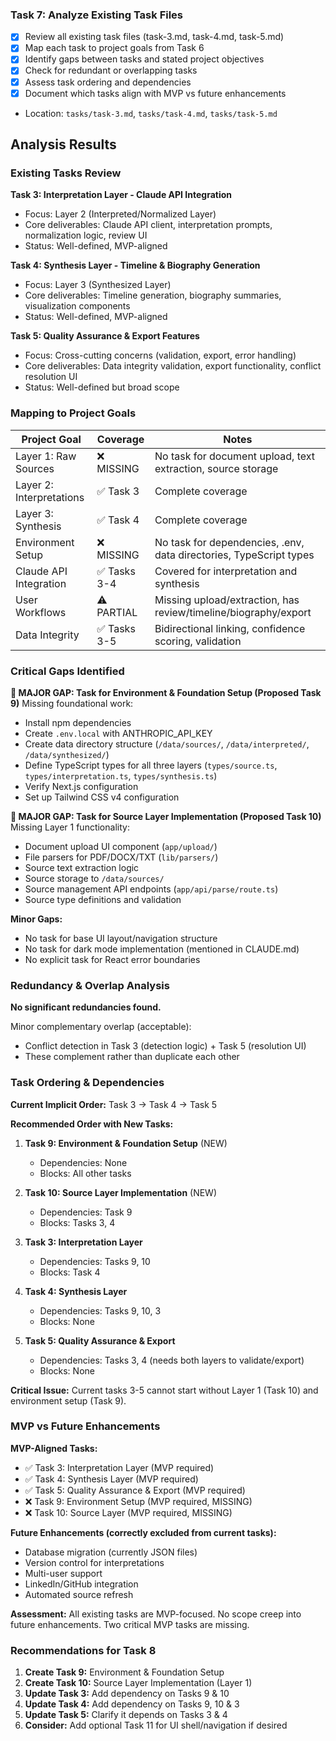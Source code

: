 ### Task 7: Analyze Existing Task Files
- [x] Review all existing task files (task-3.md, task-4.md, task-5.md)
- [x] Map each task to project goals from Task 6
- [x] Identify gaps between tasks and stated project objectives
- [x] Check for redundant or overlapping tasks
- [x] Assess task ordering and dependencies
- [x] Document which tasks align with MVP vs future enhancements
- Location: `tasks/task-3.md`, `tasks/task-4.md`, `tasks/task-5.md`

## Analysis Results

### Existing Tasks Review

**Task 3: Interpretation Layer - Claude API Integration**
- Focus: Layer 2 (Interpreted/Normalized Layer)
- Core deliverables: Claude API client, interpretation prompts, normalization logic, review UI
- Status: Well-defined, MVP-aligned

**Task 4: Synthesis Layer - Timeline & Biography Generation**
- Focus: Layer 3 (Synthesized Layer)
- Core deliverables: Timeline generation, biography summaries, visualization components
- Status: Well-defined, MVP-aligned

**Task 5: Quality Assurance & Export Features**
- Focus: Cross-cutting concerns (validation, export, error handling)
- Core deliverables: Data integrity validation, export functionality, conflict resolution UI
- Status: Well-defined but broad scope

### Mapping to Project Goals

| Project Goal | Coverage | Notes |
|-------------|----------|-------|
| Layer 1: Raw Sources | ❌ MISSING | No task for document upload, text extraction, source storage |
| Layer 2: Interpretations | ✅ Task 3 | Complete coverage |
| Layer 3: Synthesis | ✅ Task 4 | Complete coverage |
| Environment Setup | ❌ MISSING | No task for dependencies, .env, data directories, TypeScript types |
| Claude API Integration | ✅ Tasks 3-4 | Covered for interpretation and synthesis |
| User Workflows | ⚠️ PARTIAL | Missing upload/extraction, has review/timeline/biography/export |
| Data Integrity | ✅ Tasks 3-5 | Bidirectional linking, confidence scoring, validation |

### Critical Gaps Identified

**🚨 MAJOR GAP: Task for Environment & Foundation Setup (Proposed Task 9)**
Missing foundational work:
- Install npm dependencies
- Create `.env.local` with ANTHROPIC_API_KEY
- Create data directory structure (`/data/sources/`, `/data/interpreted/`, `/data/synthesized/`)
- Define TypeScript types for all three layers (`types/source.ts`, `types/interpretation.ts`, `types/synthesis.ts`)
- Verify Next.js configuration
- Set up Tailwind CSS v4 configuration

**🚨 MAJOR GAP: Task for Source Layer Implementation (Proposed Task 10)**
Missing Layer 1 functionality:
- Document upload UI component (`app/upload/`)
- File parsers for PDF/DOCX/TXT (`lib/parsers/`)
- Source text extraction logic
- Source storage to `/data/sources/`
- Source management API endpoints (`app/api/parse/route.ts`)
- Source type definitions and validation

**Minor Gaps:**
- No task for base UI layout/navigation structure
- No task for dark mode implementation (mentioned in CLAUDE.md)
- No explicit task for React error boundaries

### Redundancy & Overlap Analysis

**No significant redundancies found.**

Minor complementary overlap (acceptable):
- Conflict detection in Task 3 (detection logic) + Task 5 (resolution UI)
- These complement rather than duplicate each other

### Task Ordering & Dependencies

**Current Implicit Order:** Task 3 → Task 4 → Task 5

**Recommended Order with New Tasks:**

1. **Task 9: Environment & Foundation Setup** (NEW)
   - Dependencies: None
   - Blocks: All other tasks

2. **Task 10: Source Layer Implementation** (NEW)
   - Dependencies: Task 9
   - Blocks: Tasks 3, 4

3. **Task 3: Interpretation Layer**
   - Dependencies: Tasks 9, 10
   - Blocks: Task 4

4. **Task 4: Synthesis Layer**
   - Dependencies: Tasks 9, 10, 3
   - Blocks: None

5. **Task 5: Quality Assurance & Export**
   - Dependencies: Tasks 3, 4 (needs both layers to validate/export)
   - Blocks: None

**Critical Issue:** Current tasks 3-5 cannot start without Layer 1 (Task 10) and environment setup (Task 9).

### MVP vs Future Enhancements

**MVP-Aligned Tasks:**
- ✅ Task 3: Interpretation Layer (MVP required)
- ✅ Task 4: Synthesis Layer (MVP required)
- ✅ Task 5: Quality Assurance & Export (MVP required)
- ❌ Task 9: Environment Setup (MVP required, MISSING)
- ❌ Task 10: Source Layer (MVP required, MISSING)

**Future Enhancements (correctly excluded from current tasks):**
- Database migration (currently JSON files)
- Version control for interpretations
- Multi-user support
- LinkedIn/GitHub integration
- Automated source refresh

**Assessment:** All existing tasks are MVP-focused. No scope creep into future enhancements. Two critical MVP tasks are missing.

### Recommendations for Task 8

1. **Create Task 9:** Environment & Foundation Setup
2. **Create Task 10:** Source Layer Implementation (Layer 1)
3. **Update Task 3:** Add dependency on Tasks 9 & 10
4. **Update Task 4:** Add dependency on Tasks 9, 10 & 3
5. **Update Task 5:** Clarify it depends on Tasks 3 & 4
6. **Consider:** Add optional Task 11 for UI shell/navigation if desired
